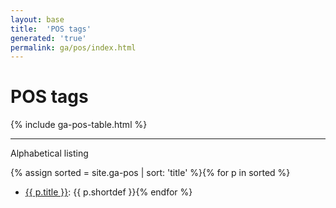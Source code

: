 ```yaml
---
layout: base
title:  'POS tags'
generated: 'true'
permalink: ga/pos/index.html
---
```


# POS tags

{% include ga-pos-table.html %}

----------

Alphabetical listing

{% assign sorted = site.ga-pos | sort: 'title' %}{% for p in sorted %}
* [{{ p.title }}](): {{ p.shortdef }}{% endfor %}
